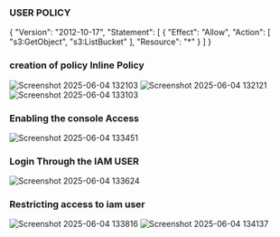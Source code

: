 ### USER POLICY
{
  "Version": "2012-10-17",
  "Statement": [
    {
      "Effect": "Allow",
      "Action": [
        "s3:GetObject",
        "s3:ListBucket"
      ],
      "Resource": "*"
    }
  ]
}
### creation of policy Inline Policy
![Screenshot 2025-06-04 132103](https://github.com/user-attachments/assets/bffdfb02-ee05-4e22-a9e8-666a4f392aa3)
![Screenshot 2025-06-04 132121](https://github.com/user-attachments/assets/1a385d50-c500-4fad-a080-26359afbb7b2)
![Screenshot 2025-06-04 133103](https://github.com/user-attachments/assets/5f728652-b9f7-4067-a75d-82e0f7bca218)

### Enabling the console Access
![Screenshot 2025-06-04 133451](https://github.com/user-attachments/assets/6a6289f2-a171-4f70-ad99-8708aefad0e3)

### Login Through the IAM USER
![Screenshot 2025-06-04 133624](https://github.com/user-attachments/assets/44897f87-f196-489b-862e-fba26805fa72)

### Restricting access to iam user
 ![Screenshot 2025-06-04 133816](https://github.com/user-attachments/assets/ce6cbca2-fb6c-4087-8c01-91773d235027)
![Screenshot 2025-06-04 134137](https://github.com/user-attachments/assets/4f03a3fe-b5f6-4426-9a40-2c5a5ac87946)
